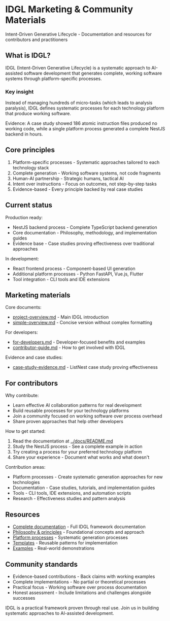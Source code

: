 # IDGL Marketing & Community Materials

Intent-Driven Generative Lifecycle - Documentation and resources for contributors and practitioners

## What is IDGL?

IDGL (Intent-Driven Generative Lifecycle) is a systematic approach to AI-assisted software development that generates complete, working software systems through platform-specific processes.

### Key insight

Instead of managing hundreds of micro-tasks (which leads to analysis paralysis), IDGL defines systematic processes for each technology platform that produce working software.

Evidence: A case study showed 186 atomic instruction files produced no working code, while a single platform process generated a complete NestJS backend in hours.

## Core principles

1. Platform-specific processes - Systematic approaches tailored to each technology stack
2. Complete generation - Working software systems, not code fragments  
3. Human-AI partnership - Strategic humans, tactical AI
4. Intent over instructions - Focus on outcomes, not step-by-step tasks
5. Evidence-based - Every principle backed by real case studies

## Current status

Production ready:
- NestJS backend process - Complete TypeScript backend generation
- Core documentation - Philosophy, methodology, and implementation guides
- Evidence base - Case studies proving effectiveness over traditional approaches

In development:
- React frontend process - Component-based UI generation
- Additional platform processes - Python FastAPI, Vue.js, Flutter
- Tool integration - CLI tools and IDE extensions

## Marketing materials

Core documents:
- [project-overview.md](./project-overview.md) - Main IDGL introduction
- [simple-overview.md](./simple-overview.md) - Concise version without complex formatting

For developers:
- [for-developers.md](./for-developers.md) - Developer-focused benefits and examples
- [contributor-guide.md](./contributor-guide.md) - How to get involved with IDGL

Evidence and case studies:
- [case-study-evidence.md](./case-study-evidence.md) - ListNest case study proving effectiveness

## For contributors

Why contribute:
- Learn effective AI collaboration patterns for real development
- Build reusable processes for your technology platforms
- Join a community focused on working software over process overhead
- Share proven approaches that help other developers

How to get started:
1. Read the documentation at [../docs/README.md](../docs/README.md)
2. Study the NestJS process - See a complete example in action
3. Try creating a process for your preferred technology platform
4. Share your experience - Document what works and what doesn't

Contribution areas:
- Platform processes - Create systematic generation approaches for new technologies
- Documentation - Case studies, tutorials, and implementation guides
- Tools - CLI tools, IDE extensions, and automation scripts
- Research - Effectiveness studies and pattern analysis

## Resources

- [Complete documentation](../docs/README.md) - Full IDGL framework documentation
- [Philosophy & principles](../docs/00-concept/) - Foundational concepts and approach
- [Platform processes](../docs/01-platform-processes/) - Systematic generation processes  
- [Templates](../docs/02-templates/) - Reusable patterns for implementation
- [Examples](../docs/03-examples/) - Real-world demonstrations

## Community standards

- Evidence-based contributions - Back claims with working examples
- Complete implementations - No partial or theoretical processes
- Practical focus - Working software over process documentation
- Honest assessment - Include limitations and challenges alongside successes

IDGL is a practical framework proven through real use. Join us in building systematic approaches to AI-assisted development. 